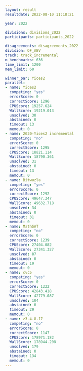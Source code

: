 ```yaml
---
layout: result
resultdate: 2022-08-10 11:18:21

year: 2022

divisions: divisions_2022
participants: participants_2022

disagreements: disagreements_2022
division: QF_ABV
track: track_incremental
n_benchmarks: 636
time_limit: 1200
mem_limit: 60

winner_par: Yices2
parallel:
- name: Yices2
  competing: "yes"
  errorScore: 0
  correctScore: 1296
  CPUScore: 19257.624
  WallScore: 19219.013
  unsolved: 30
  abstained: 0
  timeout: 13
  memout: 0
- name: 2020-Yices2 incremental
  competing: "no"
  errorScore: 0
  correctScore: 1295
  CPUScore: 18821.114
  WallScore: 18790.361
  unsolved: 31
  abstained: 0
  timeout: 13
  memout: 0
- name: Bitwuzla
  competing: "yes"
  errorScore: 0
  correctScore: 1292
  CPUScore: 49647.347
  WallScore: 49632.718
  unsolved: 34
  abstained: 0
  timeout: 31
  memout: 0
- name: MathSAT
  competing: "no"
  errorScore: 0
  correctScore: 1239
  CPUScore: 27404.082
  WallScore: 27341.327
  unsolved: 87
  abstained: 0
  timeout: 19
  memout: 0
- name: cvc5
  competing: "yes"
  errorScore: 0
  correctScore: 1222
  CPUScore: 42843.418
  WallScore: 42779.087
  unsolved: 104
  abstained: 0
  timeout: 29
  memout: 0
- name: z3-4.8.17
  competing: "no"
  errorScore: 0
  correctScore: 1147
  CPUScore: 178971.182
  WallScore: 178944.208
  unsolved: 179
  abstained: 0
  timeout: 134
  memout: 0
---
```

